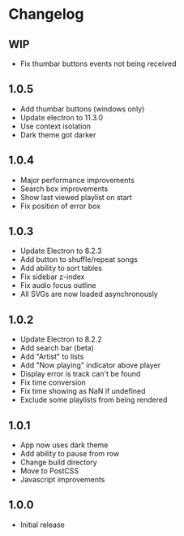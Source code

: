 # Changelog

## WIP
- Fix thumbar buttons events not being received

## 1.0.5
- Add thumbar buttons (windows only)
- Update electron to 11.3.0
- Use context isolation
- Dark theme got darker

## 1.0.4
- Major performance improvements
- Search box improvements
- Show last viewed playlist on start
- Fix position of error box

## 1.0.3
- Update Electron to 8.2.3
- Add button to shuffle/repeat songs
- Add ability to sort tables
- Fix sidebar z-index
- Fix audio focus outline
- All SVGs are now loaded asynchronously

## 1.0.2
- Update Electron to 8.2.2
- Add search bar (beta)
- Add "Artist" to lists
- Add "Now playing" indicator above player
- Display error is track can't be found
- Fix time conversion
- Fix time showing as NaN if undefined
- Exclude some playlists from being rendered

## 1.0.1
- App now uses dark theme
- Add ability to pause from row
- Change build directory
- Move to PostCSS
- Javascript improvements

## 1.0.0
- Initial release
